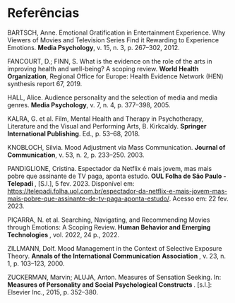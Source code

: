 # Referências

BARTSCH, Anne. Emotional Gratification in Entertainment Experience. Why Viewers of Movies and Television Series Find it Rewarding to Experience Emotions. <b>Media Psychology</b>, v. 15, n. 3, p. 267–302, 2012.

FANCOURT, D.; FINN, S. What is the evidence on the role of the arts in improving health and well-being? A scoping review. <b>World Health Organization</b>, Regional Office for Europe: Health Evidence Network (HEN) synthesis report 67, 2019. 

HALL, Alice. Audience personality and the selection of media and media genres. <b>Media Psychology</b>, v. 7, n. 4, p. 377–398, 2005. 

KALRA, G. et al. Film, Mental Health and Therapy in Psychotherapy, Literature and the Visual and Performing Arts, B. Kirkcaldy. <b>Springer International Publishing</b>. Ed., p. 53–68, 2018.

KNOBLOCH, Silvia. Mood Adjustment via Mass Communication. <b>Journal of Communication</b>, v. 53, n. 2, p. 233–250. 2003. 

PANDIGLIONE, Cristina. Espectador da Netflix é mais jovem, mas mais pobre que assinante de TV paga, aponta estudo.  <b>OUL Folha de São Paulo - Telepadi </b>, [S.l.], 5 fev. 2023. Disponível em: https://telepadi.folha.uol.com.br/espectador-da-netflix-e-mais-jovem-mas-mais-pobre-que-assinante-de-tv-paga-aponta-estudo/. Acesso em: 22 fev. 2023.

PIÇARRA, N. et al. Searching, Navigating, and Recommending Movies through Emotions: A Scoping Review. <b>Human Behavior and Emerging Technologies </b>, vol. 2022, 24 p., 2022.

ZILLMANN, Dolf. Mood Management in the Context of Selective Exposure Theory. <b>Annals of the International Communication Association </b>, v. 23, n. 1, p. 103–123, 2000. 

ZUCKERMAN, Marvin; ALUJA, Anton. Measures of Sensation Seeking. In:  <b>Measures of Personality and Social Psychological Constructs </b>. [s.l.]: Elsevier Inc., 2015, p. 352–380.
